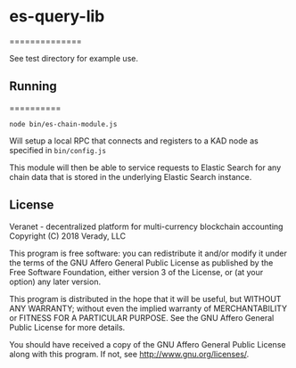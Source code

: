 # es-query-lib
==============

See test directory for example use.

## Running
==========

` node bin/es-chain-module.js `

Will setup a local RPC that connects and registers to a KAD node as specified in `bin/config.js`

This module will then be able to service requests to Elastic Search for any chain data that is stored in the underlying Elastic Search instance. 


## License 

Veranet - decentralized platform for multi-currency blockchain accounting Copyright (C) 2018 Verady, LLC

This program is free software: you can redistribute it and/or modify it under the terms of the GNU Affero General Public License as published by the Free Software Foundation, either version 3 of the License, or (at your option) any later version.

This program is distributed in the hope that it will be useful, but WITHOUT ANY WARRANTY; without even the implied warranty of MERCHANTABILITY or FITNESS FOR A PARTICULAR PURPOSE. See the GNU Affero General Public License for more details.

You should have received a copy of the GNU Affero General Public License along with this program. If not, see http://www.gnu.org/licenses/.
